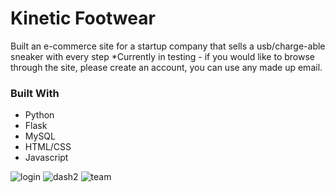 # Kinetic Footwear

Built an e-commerce site for a startup company that sells a usb/charge-able sneaker with every step
*Currently in testing - if you would like to browse through the site, please create an account, you can use any made up email.

### Built With

* Python
* Flask
* MySQL
* HTML/CSS
* Javascript

![login](https://user-images.githubusercontent.com/96930354/200493195-90284112-d641-4317-a2ce-bbdcc74b4c4f.gif)
![dash2](https://user-images.githubusercontent.com/96930354/200493247-f4eecb22-e353-4625-abf1-e2ec0251b036.gif)
![team](https://user-images.githubusercontent.com/96930354/200493232-a0b7eecd-d12e-4f73-822b-5d8dad31a4f9.gif)
